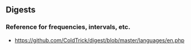 ## Digests

### Reference for frequencies, intervals, etc.
- https://github.com/ColdTrick/digest/blob/master/languages/en.php
